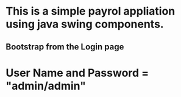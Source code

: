# This is a simple payrol appliation using java swing components.
## Bootstrap from the Login page
# User Name and Password = "admin/admin"
